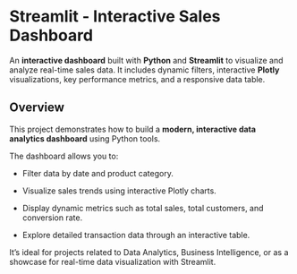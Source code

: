 # Streamlit - Interactive Sales Dashboard

An **interactive dashboard** built with **Python** and **Streamlit** to visualize and analyze real-time sales data.
It includes dynamic filters, interactive **Plotly** visualizations, key performance metrics, and a responsive data table.


## Overview

This project demonstrates how to build a **modern, interactive data analytics dashboard** using Python tools.

The dashboard allows you to:

- Filter data by date and product category.

- Visualize sales trends using interactive Plotly charts.

- Display dynamic metrics such as total sales, total customers, and conversion rate.

- Explore detailed transaction data through an interactive table.

It’s ideal for projects related to Data Analytics, Business Intelligence, or as a showcase for real-time data visualization with Streamlit.
